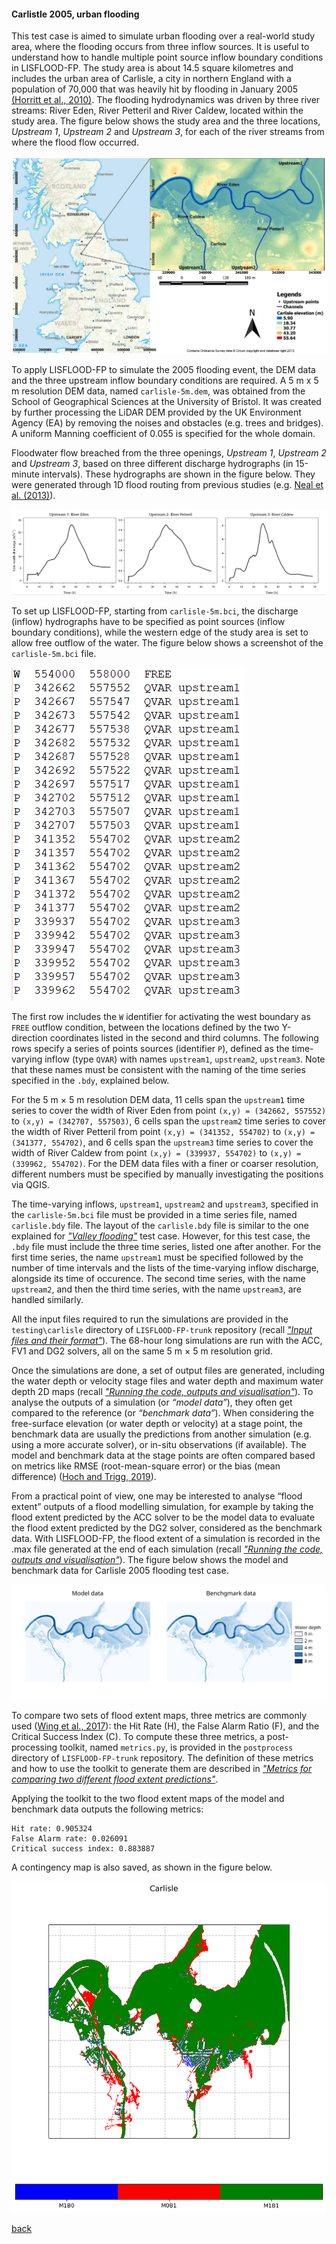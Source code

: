 #### Carlistle 2005, urban flooding

This test case is aimed to simulate urban flooding over a real-world study area, where the flooding occurs from three inflow sources. It is useful to understand how to handle multiple point source inflow boundary conditions in LISFLOOD-FP. The study area is about 14.5 square kilometres and includes the urban area of Carlisle, a city in northern England with a population of 70,000 that was heavily hit by flooding in January 2005 [(Horritt et al., 2010)](https://www.icevirtuallibrary.com/doi/pdf/10.1680/wama.2010.163.6.273). The flooding hydrodynamics was driven by three river streams: River Eden, River Petteril and River Caldew, located within the study area. The figure below shows the study area and the three locations, *Upstream 1*, *Upstream 2* and *Upstream 3*, for each of the river streams from where the flood flow occurred.   

![Image](/Figures/carl_1.PNG)

To apply LISFLOOD-FP to simulate the 2005 flooding event, the DEM data and the three upstream inflow boundary conditions are required. A 5 m x 5 m resolution DEM data, named `carlisle-5m.dem`, was obtained from the School of Geographical Sciences at the University of Bristol. It was created by further processing the LiDAR DEM provided by the UK Environment Agency (EA) by removing the noises and obstacles (e.g. trees and bridges). A uniform Manning coefficient of 0.055 is specified for the whole domain. 

Floodwater flow breached from the three openings, *Upstream 1*, *Upstream 2* and *Upstream 3*, based on three different discharge hydrographs (in 15-minute intervals). These hydrographs are shown in the figure below. They were generated through 1D flood routing from previous studies (e.g. [Neal et al. (2013)](https://onlinelibrary.wiley.com/doi/10.1002/hyp.9572)).

![Image](/Figures/carl_2.PNG)

To set up LISFLOOD-FP, starting from `carlisle-5m.bci`, the discharge (inflow) hydrographs have to be specified as point sources (inflow boundary conditions), while the western edge of the study area is set to allow free outflow of the water. The figure below shows a screenshot of the `carlisle-5m.bci` file.

![Image](/Figures/carl_3.PNG)

The first row includes the `W` identifier for activating the west boundary as `FREE` outflow condition, between the locations defined by the two Y-direction coordinates listed in the second and third columns. The following rows specify a series of points sources (identifier `P`), defined as the time-varying inflow (type `QVAR`) with names `upstream1`, `upstream2`, `upstream3`. Note that these names must be consistent with the naming of the time series specified in the `.bdy`, explained below. 

For the 5 m × 5 m resolution DEM data, 11 cells span the `upstream1` time series to cover the width of River Eden from point `(x,y) = (342662, 557552)` to `(x,y) = (342707, 557503)`, 6 cells span the `upstream2` time series to cover the width of River Petteril from point `(x,y) = (341352, 554702)` to `(x,y) = (341377, 554702)`, and 6 cells span the `upstream3` time series to cover the width of River Caldew from point `(x,y) = (339937, 554702)` to `(x,y) = (339962, 554702)`. For the DEM data files with a finer or coarser resolution, different numbers must be specified by manually investigating the positions via QGIS. 

The time-varying inflows, `upstream1`, `upstream2` and `upstream3`, specified in the `carlisle-5m.bci` file must be provided in a time series file, named `carlisle.bdy` file. The layout of the `carlisle.bdy` file is similar to the one explained for [*"Valley flooding"*](/EnvAcy5.md) test case. However, for this test case, the `.bdy` file must include the three time series, listed one after another. For the first time series, the name `upstream1` must be specified followed by the number of time intervals and the lists of the time-varying inflow discharge, alongside its time of occurence. The second time series, with the name `upstream2`, and then the third time series, with the name `upstream3`, are handled similarly.
 
All the input files required to run the simulations are provided in the `testing\carlisle` directory of `LISFLOOD-FP-trunk` repository (recall [*"Input files and their format"*](/Merewether1.md)). The 68-hour long simulations are run with the ACC, FV1 and DG2 solvers, all on the same 5 m × 5 m resolution grid.

Once the simulations are done, a set of output files are generated, including the water depth or velocity stage files and water depth and maximum water depth 2D maps (recall [*"Running the code, outputs and visualisation"*](/Merewether3.md)). To analyse the outputs of a simulation (or *“model data”*), they often get compared to the reference (or *“benchmark data”*). When considering the free-surface elevation (or water depth or velocity) at a stage point, the benchmark data are usually the predictions from another simulation (e.g. using a more accurate solver), or in-situ observations (if available). The model and benchmark data at the stage points are often compared based on metrics like RMSE (root-mean-square error) or the bias (mean difference) ([Hoch and Trigg, 2019](https://iopscience.iop.org/article/10.1088/1748-9326/aaf3d3)). 

From a practical point of view, one may be interested to analyse “flood extent” outputs of a flood modelling simulation, for example by taking the flood extent predicted by the ACC solver to be the model data to evaluate the flood extent predicted by the DG2 solver, considered as the benchmark data. With LISFLOOD-FP, the flood extent of a simulation is recorded in the .max file generated at the end of each simulation (recall [*"Running the code, outputs and visualisation"*](/Merewether3.md)). The figure below shows the model and benchmark data for Carlisle 2005 flooding test case.

![Image](/Figures/metrics5.svg)

To compare two sets of flood extent maps, three metrics are commonly used ([Wing et al., 2017](https://agupubs.onlinelibrary.wiley.com/doi/full/10.1002/2017WR020917)): the Hit Rate (H), the False Alarm Ratio (F), and the Critical Success Index (C). To compute these three metrics, a post-processing toolkit, named `metrics.py`, is provided in the `postprocess` directory of `LISFLOOD-FP-trunk` repository. The definition of these metrics and how to use the toolkit to generate them are described in [*"Metrics for comparing two different flood extent predictions"*](/metrics.md).

Applying the toolkit to the two flood extent maps of the model and benchmark data outputs the following metrics:

```
Hit rate: 0.905324
False Alarm rate: 0.026091
Critical success index: 0.883887
```

A contingency map is also saved, as shown in the figure below.

![Image](/Figures/carl_4.png)


[back](/LISFLOOD8.0.md)

